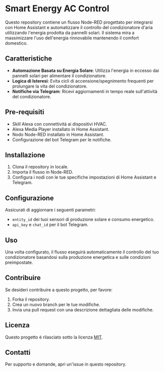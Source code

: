 # Smart Energy AC Control

Questo repository contiene un flusso Node-RED progettato per integrarsi con Home Assistant e automatizzare il controllo del condizionatore d'aria utilizzando l'energia prodotta da pannelli solari. Il sistema mira a massimizzare l'uso dell'energia rinnovabile mantenendo il comfort domestico.

## Caratteristiche

- **Automazione Basata su Energia Solare**: Utilizza l'energia in eccesso dai pannelli solari per alimentare il condizionatore.
- **Logica di Isteresi**: Evita cicli di accensione/spegnimento frequenti per prolungare la vita del condizionatore.
- **Notifiche via Telegram**: Ricevi aggiornamenti in tempo reale sull'attività del condizionatore.

## Pre-requisiti

- Skill Alexa con connettività ai dispositivi HVAC.
- Alexa Media Player installato in Home Assistant.
- Nodo Node-RED installato in Home Assistant.
- Configurazione del bot Telegram per le notifiche.

## Installazione

1. Clona il repository in locale.
2. Importa il flusso in Node-RED.
3. Configura i nodi con le tue specifiche impostazioni di Home Assistant e Telegram.

## Configurazione

Assicurati di aggiornare i seguenti parametri:

- `entity_id` dei tuoi sensori di produzione solare e consumo energetico.
- `api_key` e `chat_id` per il bot Telegram.

## Uso

Una volta configurato, il flusso eseguirà automaticamente il controllo del tuo condizionatore basandosi sulla produzione energetica e sulle condizioni preimpostate.

## Contribuire

Se desideri contribuire a questo progetto, per favore:

1. Forka il repository.
2. Crea un nuovo branch per le tue modifiche.
3. Invia una pull request con una descrizione dettagliata delle modifiche.

## Licenza

Questo progetto è rilasciato sotto la licenza [MIT](LICENSE).

## Contatti

Per supporto e domande, apri un'issue in questo repository.
